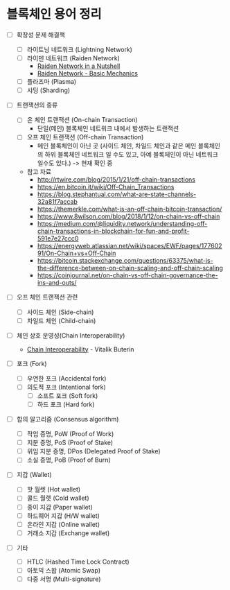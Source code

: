 # 블록체인 용어 정리

- [ ] 확장성 문제 해결책
  - [ ] 라이트닝 네트워크 (Lightning Network)
  - [ ] 라이덴 네트워크 (Raiden Network)
    * [Raiden Network in a Nutshell](https://youtu.be/R1tIy1XgdPw)
    * [Raiden Network - Basic Mechanics](https://youtu.be/1wAbCnD-M_I)
  - [ ] 플라즈마 (Plasma)
  - [ ] 샤딩 (Sharding)

- [ ] 트랜잭션의 종류
  - [ ] 온 체인 트랜잭션 (On-chain Transaction)
    * 단일(메인) 블록체인 네트워크 내에서 발생하는 트랜잭션
  - [ ] 오프 체인 트랜잭션 (Off-chain Transaction)
    * 메인 블록체인이 아닌 곳 (사이드 체인, 차일드 체인과 같은 메인 블록체인의 하위 블록체인 네트워크 일 수도 있고, 아예 블록체인이 아닌 네트워크 일수도 있다.) -> 현재 확인 중
  * 참고 자료
    * http://rtwire.com/blog/2015/1/21/off-chain-transactions
    * https://en.bitcoin.it/wiki/Off-Chain_Transactions
    * https://blog.stephantual.com/what-are-state-channels-32a81f7accab
    * https://themerkle.com/what-is-an-off-chain-bitcoin-transaction/
    * https://www.8wilson.com/blog/2018/1/12/on-chain-vs-off-chain
    * https://medium.com/@liquidity.network/understanding-off-chain-transactions-in-blockchain-for-fun-and-profit-591e7e27ccc0
    * https://energyweb.atlassian.net/wiki/spaces/EWF/pages/17760291/On-Chain+vs+Off-Chain
    * https://bitcoin.stackexchange.com/questions/63375/what-is-the-difference-between-on-chain-scaling-and-off-chain-scaling
    * https://coinjournal.net/on-chain-vs-off-chain-governance-the-ins-and-outs/
- [ ] 오프 체인 트랜잭션 관련
  - [ ] 사이드 체인 (Side-chain)
  - [ ] 차일드 체인 (Child-chain)

- [ ] 체인 상호 운영성(Chain Interoperability)
  * [Chain Interoperability](https://static1.squarespace.com/static/55f73743e4b051cfcc0b02cf/t/5886800ecd0f68de303349b1/1485209617040/Chain+Interoperability.pdf) - Vitalik Buterin

- [ ] 포크 (Fork)
  - [ ] 우연한 포크 (Accidental fork)
  - [ ] 의도적 포크 (Intentional fork)
    - [ ] 소프트 포크 (Soft fork)
    - [ ] 하드 포크 (Hard fork)

- [ ] 합의 알고리즘 (Consensus algorithm)
  - [ ] 작업 증명, PoW (Proof of Work)
  - [ ] 지분 증명, PoS (Proof of Stake)
  - [ ] 위임 지분 증명, DPos (Delegated Proof of Stake)
  - [ ] 소실 증명, PoB (Proof of Burn)
  
- [ ] 지갑 (Wallet)
  - [ ] 핫 월렛 (Hot wallet)
  - [ ] 콜드 월렛 (Cold wallet)
  - [ ] 종이 지갑 (Paper wallet)
  - [ ] 하드웨어 지갑 (H/W wallet)
  - [ ] 온라인 지갑 (Online wallet)
  - [ ] 거래소 지갑 (Exchange wallet)

- [ ] 기타
  - [ ] HTLC (Hashed Time Lock Contract)
  - [ ] 아토믹 스왑 (Atomic Swap)
  - [ ] 다중 서명 (Multi-signature)
